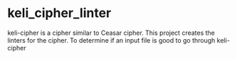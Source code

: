 # keli_cipher_linter
keli-cipher is a cipher similar to Ceasar cipher. This project creates the linters for the cipher. To determine if an input file is good to go through keli-cipher
